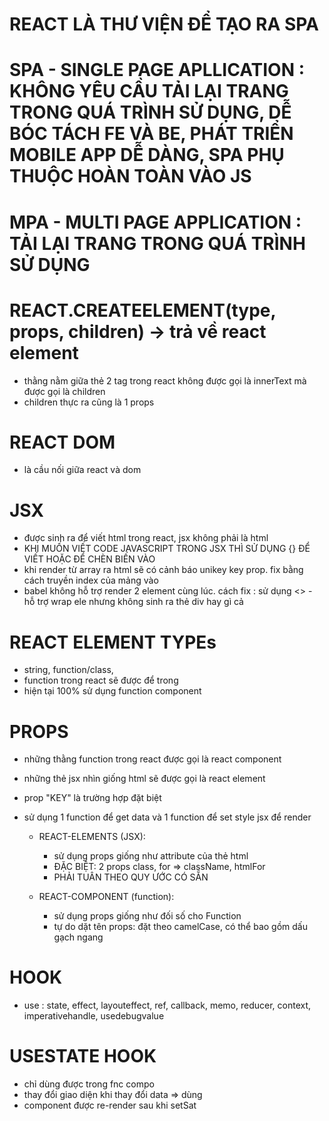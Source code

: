 # REACT LÀ THƯ VIỆN ĐỂ TẠO RA SPA

# SPA - SINGLE PAGE APLLICATION : KHÔNG YÊU CẦU TẢI LẠI TRANG TRONG QUÁ TRÌNH SỬ DỤNG, DỄ BÓC TÁCH FE VÀ BE, PHÁT TRIỂN MOBILE APP DỄ DÀNG, SPA PHỤ THUỘC HOÀN TOÀN VÀO JS

# MPA - MULTI PAGE APPLICATION : TẢI LẠI TRANG TRONG QUÁ TRÌNH SỬ DỤNG

# REACT.CREATEELEMENT(type, props, children) -> trả về react element
- thằng nằm giữa thẻ 2 tag trong react không được gọi là innerText mà được gọi là children
- children thực ra cũng là 1 props

# REACT DOM
- là cầu nối giữa react và dom

# JSX
- được sinh ra để viết html trong react, jsx không phải là html
- KHI MUỐN VIẾT CODE JAVASCRIPT TRONG JSX THÌ SỬ DỤNG {} ĐỂ VIẾT HOẶC ĐỂ CHÈN BIẾN VÀO
- khi render từ array ra html sẽ có cảnh báo unikey key prop. fix bằng cách truyền index của mảng vào
- babel không hỗ trợ render 2 element cùng lúc. cách fix : sử dụng <> - hỗ trợ wrap ele nhưng không sinh ra thẻ div hay gì cả

# REACT ELEMENT TYPEs
- string, function/class, 
- function trong react sẽ được để trong <fnAbc/>
- hiện tại 100% sử dụng function component

# PROPS
- những thằng function trong react được gọi là react component
- những thẻ jsx nhìn giống html sẽ được gọi là react element
- prop "KEY" là trường hợp đặt biệt
- sử dụng 1 function để get data và 1 function để set style jsx để render

   * REACT-ELEMENTS (JSX):
      + sử dụng props giống như attribute của thẻ html
      + ĐẶC BIỆT: 2 props class, for => className, htmlFor
      + PHẢI TUÂN THEO QUY ƯỚC CÓ SẴN

   * REACT-COMPONENT (function):
      + sử dụng props giống như đối số cho Function
      + tự do dặt tên props: đặt theo camelCase, có thể bao gồm dấu gạch ngang

# HOOK
- use : state, effect, layouteffect, ref, callback, memo, reducer, context, imperativehandle, usedebugvalue

# USESTATE HOOK
- chỉ dùng được trong fnc compo
- thay đổi giao diện khi thay đổi data => dùng
- component được re-render sau khi setSat